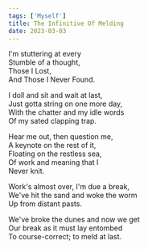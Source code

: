 ```yaml
---  
tags: ['Myself']  
title: The Infinitive Of Melding  
date: 2023-03-03  
---
```


I'm stuttering at every  
Stumble of a thought,  
Those I Lost,  
And Those I Never Found.

I doll and sit and wait at last,  
Just gotta string on one more day,  
With the chatter and my idle words  
Of my sated clapping trap.

Hear me out, then question me,  
A keynote on the rest of it,  
Floating on the restless sea,  
Of work and meaning that I  
Never knit.

Work's almost over, I'm due a break,  
We've hit the sand and woke the worm  
Up from distant pasts.

We've broke the dunes and now we get  
Our break as it must lay entombed  
To course-correct; to meld at last.
